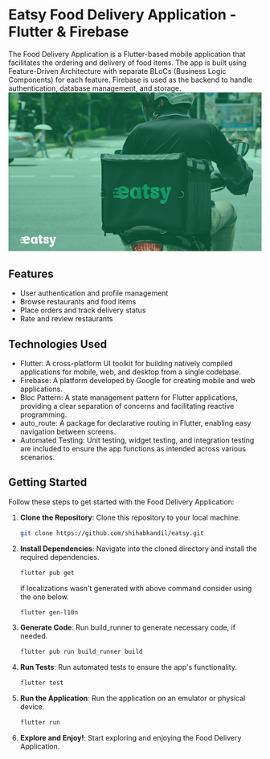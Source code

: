 # Eatsy Food Delivery Application - Flutter & Firebase

The Food Delivery Application is a Flutter-based mobile application that facilitates the ordering and delivery of food items. The app is built using Feature-Driven Architecture with separate BLoCs (Business Logic Components) for each feature. Firebase is used as the backend to handle authentication, database management, and storage.
![alt text](https://github.com/shihabkandil/eatsy/blob/develop/branding_main.png?raw=true)

## Features

- User authentication and profile management
- Browse restaurants and food items
- Place orders and track delivery status
- Rate and review restaurants

## Technologies Used

- Flutter: A cross-platform UI toolkit for building natively compiled applications for mobile, web, and desktop from a single codebase.
- Firebase: A platform developed by Google for creating mobile and web applications.
- Bloc Pattern: A state management pattern for Flutter applications, providing a clear separation of concerns and facilitating reactive programming.
- auto_route: A package for declarative routing in Flutter, enabling easy navigation between screens.
- Automated Testing: Unit testing, widget testing, and integration testing are included to ensure the app functions as intended across various scenarios.

## Getting Started

Follow these steps to get started with the Food Delivery Application:

1. **Clone the Repository**: Clone this repository to your local machine.

    ```bash
    git clone https://github.com/shihabkandil/eatsy.git
    ```

2. **Install Dependencies**: Navigate into the cloned directory and install the required dependencies.

    ```bash
    flutter pub get
    ```

   if localizations wasn't generated with above command consider using the one below.
   ```bash
   flutter gen-l10n
   ```

3. **Generate Code**: Run build_runner to generate necessary code, if needed.

    ```bash
    flutter pub run build_runner build
    ```

4. **Run Tests**: Run automated tests to ensure the app's functionality.

    ```bash
    flutter test
    ```

5. **Run the Application**: Run the application on an emulator or physical device.

    ```bash
    flutter run
    ```

6. **Explore and Enjoy!**: Start exploring and enjoying the Food Delivery Application.


